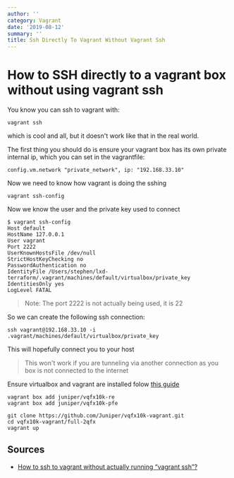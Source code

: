 ```yaml
---
author: ''
category: Vagrant
date: '2019-08-12'
summary: ''
title: Ssh Directly To Vagrant Without Vagrant Ssh
---
```

# How to SSH directly to a vagrant box without using vagrant ssh

You know you can ssh to vagrant with:

    vagrant ssh

which is cool and all, but it doesn't work like that in the real world.

The first thing you should do is ensure your vagrant box has its own private internal ip, which you can set in the vagrantfile:

    config.vm.network "private_network", ip: "192.168.33.10"

Now we need to know how vagrant is doing the sshing

    vagrant ssh-config

Now we know the user and the private key used to connect

    $ vagrant ssh-config
    Host default
    HostName 127.0.0.1
    User vagrant
    Port 2222
    UserKnownHostsFile /dev/null
    StrictHostKeyChecking no
    PasswordAuthentication no
    IdentityFile /Users/stephen/lxd-terraform/.vagrant/machines/default/virtualbox/private_key
    IdentitiesOnly yes
    LogLevel FATAL

> Note: The port 2222 is not actually being used, it is 22

So we can create the following ssh connection:

    ssh vagrant@192.168.33.10 -i .vagrant/machines/default/virtualbox/private_key

This will hopefully connect you to your host

> This won't work if you are tunneling via another connection as you box is not connected to the internet

Ensure virtualbox and vagrant are installed folow [this guide](https://github.com/Juniper/vqfx10k-vagrant/blob/master/INSTALL.md)

    vagrant box add juniper/vqfx10k-re 
    vagrant box add juniper/vqfx10k-pfe

    git clone https://github.com/Juniper/vqfx10k-vagrant.git
    cd vqfx10k-vagrant/full-2qfx
    vagrant up




## Sources

* [How to ssh to vagrant without actually running “vagrant ssh”?](https://stackoverflow.com/questions/10864372/how-to-ssh-to-vagrant-without-actually-running-vagrant-ssh)